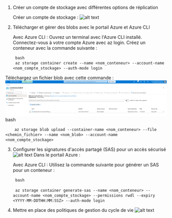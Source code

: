 
1. Créer un compte de stockage avec différentes options de réplication

    Créer un compte de stockage :
    ![alt text](<Création Compte de Stockage.png>)

2. Télécharger et gérer des blobs avec le portail Azure et Azure CLI
    
    Avec Azure CLI :
        Ouvrez un terminal avec l'Azure CLI installé.
        Connectez-vous à votre compte Azure avec az login.
        Créez un conteneur avec la commande suivante :

        bash
        az storage container create --name <nom_conteneur> --account-name <nom_compte_stockage> --auth-mode login

Téléchargez un fichier blob avec cette commande :
    ![alt text](<Rajout du premier blob au conteneur.png>)
bash

        az storage blob upload --container-name <nom_conteneur> --file <chemin_fichier> --name <nom_blob> --account-name <nom_compte_stockage>

3. Configurer les signatures d'accès partagé (SAS) pour un accès sécurisé
    ![alt text](<Géneration key et SAP.png>)
    Dans le portail Azure :
        
    Avec Azure CLI :
        Utilisez la commande suivante pour générer un SAS pour un conteneur :

        bash

        az storage container generate-sas --name <nom_conteneur> --account-name <nom_compte_stockage> --permissions rwdl --expiry <YYYY-MM-DDTHH:MM:SSZ> --auth-mode login

4. Mettre en place des politiques de gestion du cycle de vie
    ![alt text](<règle cycle de vie.png>)


